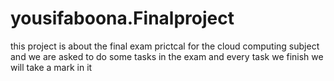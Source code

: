 # yousifaboona.Finalproject

this project is about the final exam prictcal for the cloud computing subject and we are asked to do some tasks in the exam and every task we finish we will take a mark in it 
